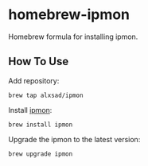 # homebrew-ipmon

Homebrew formula for installing ipmon.

## How To Use

Add repository:

```
brew tap alxsad/ipmon
```

Install [ipmon](https://github.com/alxsad/ipmon):

```
brew install ipmon
```

Upgrade the ipmon to the latest version:

```
brew upgrade ipmon
```
